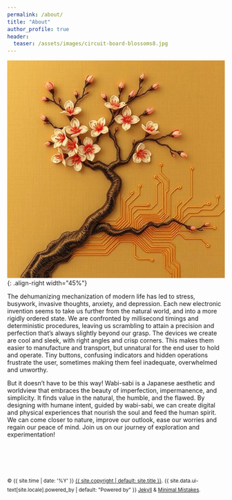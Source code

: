 ```yaml
---
permalink: /about/
title: "About"
author_profile: true
header:
  teaser: /assets/images/circuit-board-blossoms8.jpg
---
```

![image-right](/assets/images/circuit-board-blossoms8.jpg){: .align-right width="45%"}

The dehumanizing mechanization of modern life has led to stress, busywork, invasive thoughts, anxiety, and depression. Each new electronic invention seems to take us further from the natural world, and into a more rigidly ordered state. We are confronted by millisecond timings and deterministic procedures, leaving  us scrambling to attain a precision and perfection that’s always slightly beyond our grasp. The devices we create are cool and sleek, with right angles and crisp corners. This makes them easier to manufacture and transport, but unnatural for the end user to hold and operate. Tiny buttons, confusing indicators and hidden operations frustrate the user, sometimes making them feel inadequate, overwhelmed and unworthy.

But it doesn’t have to be this way! Wabi-sabi is a Japanese aesthetic and worldview that embraces the beauty of imperfection, impermanence, and simplicity. It finds value in the natural, the humble, and the flawed. By designing with humane intent, guided by wabi-sabi, we can create digital and physical experiences that nourish the soul and feed the human spirit. We can come closer to nature, improve our outlook, ease our worries and regain our peace of mind. Join us on our journey of exploration and experimentation!
<br>
<br>
<br>
<br>
<br>
<br>
<sub> &copy; {{ site.time | date: '%Y' }} <a href="{{ site.copyright_url | default: site.url }}">{{ site.copyright | default: site.title }}</a>. {{ site.data.ui-text[site.locale].powered_by | default: "Powered by" }} <a href="https://jekyllrb.com" rel="nofollow">Jekyll</a> &amp; <a href="https://mademistakes.com/work/jekyll-themes/minimal-mistakes/" rel="nofollow">Minimal Mistakes</a>.</sub>